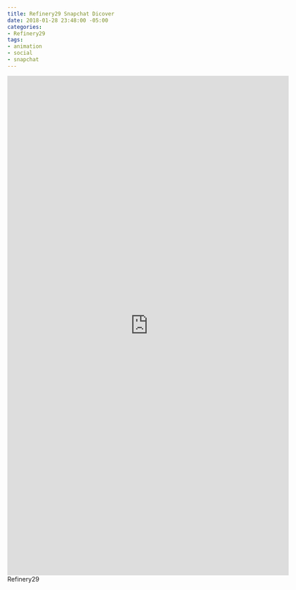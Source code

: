 ```yaml
---
title: Refinery29 Snapchat Dicover
date: 2018-01-28 23:48:00 -05:00
categories:
- Refinery29
tags:
- animation
- social
- snapchat
---
```


<div class="video-vertical">
	<iframe src="https://player.vimeo.com/video/253505192?&background=1&loop=1&autopause=0" width="640" height="1138" frameborder="0" webkitallowfullscreen mozallowfullscreen allowfullscreen></iframe>
</div>
Refinery29